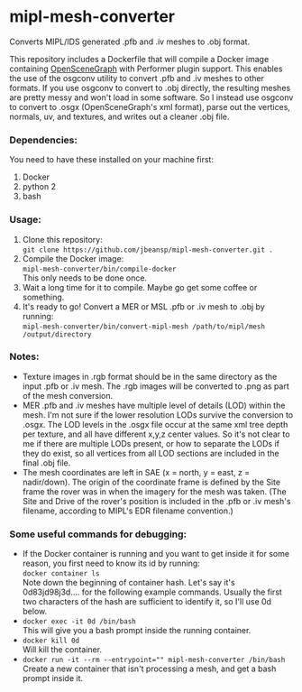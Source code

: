 # mipl-mesh-converter
Converts MIPL/IDS generated .pfb and .iv meshes to .obj format.

This repository includes a Dockerfile that will compile a Docker image containing [OpenSceneGraph](http://www.openscenegraph.org) with Performer plugin support.  This enables the use of the osgconv utility to convert .pfb and .iv meshes to other formats.  If you use osgconv to convert to .obj directly, the resulting meshes are pretty messy and won't load in some software.  So I instead use osgconv to convert to .osgx (OpenSceneGraph's xml format), parse out the vertices, normals, uv, and textures, and writes out a cleaner .obj file.

### Dependencies:
You need to have these installed on your machine first:
1. Docker
2. python 2
3. bash

### Usage:
1. Clone this repository:<br>
`git clone https://github.com/jbeansp/mipl-mesh-converter.git .`<br>
2. Compile the Docker image:<br>
    `mipl-mesh-converter/bin/compile-docker`<br>
    This only needs to be done once.<br>
3. Wait a long time for it to compile.  Maybe go get some coffee or something.<br>
4. It's ready to go!  Convert a MER or MSL .pfb or .iv mesh to .obj by running:<br>
    `mipl-mesh-converter/bin/convert-mipl-mesh /path/to/mipl/mesh /output/directory`

### Notes:
* Texture images in .rgb format should be in the same directory as the input .pfb or .iv mesh.  The .rgb images will be converted to .png as part of the mesh conversion.
* MER .pfb and .iv meshes have multiple level of details (LOD) within the mesh.  I'm not sure if the lower resolution LODs survive the conversion to .osgx.  The LOD levels in the .osgx file occur at the same xml tree depth per texture, and all have different x,y,z center values. So it's not clear to me if there are multiple LODs present, or how to separate the LODs if they do exist, so all vertices from all LOD sections are included in the final .obj file.  
* The mesh coordinates are left in SAE (x = north, y = east, z = nadir/down).  The origin of the coordinate frame is defined by the Site frame the rover was in when the imagery for the mesh was taken.  (The Site and Drive of the rover's position is included in the .pfb or .iv mesh's filename, according to MIPL's EDR filename convention.)

### Some useful commands for debugging:
* If the Docker container is running and you want to get inside it for some reason, you first need to know its id by running:<br>
`docker container ls`  
Note down the beginning of container hash.  Let's say it's 0d83jd98j3d.... for the following example commands.  Usually the first two characters of the hash are sufficient to identify it, so I'll use 0d below.<br>
* `docker exec -it 0d /bin/bash`  
This will give you a bash prompt inside the running container.<br>
* `docker kill 0d`  
Will kill the container.<br>
* `docker run -it --rm --entrypoint="" mipl-mesh-converter /bin/bash`  
Create a new container that isn't processing a mesh, and get a bash prompt inside it.<br>
  
  
  

    
    

